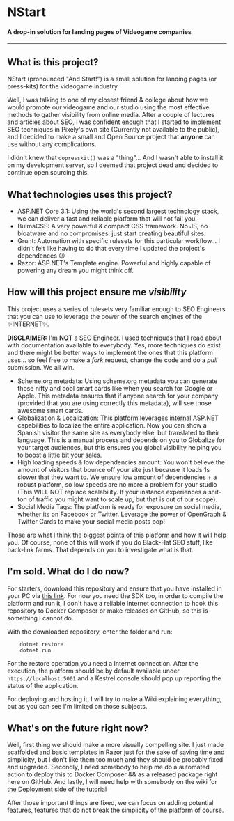 ﻿# NStart
#### A drop-in solution for landing pages of Videogame companies

---

## What is this project?

NStart (pronounced "And Start!") is a small solution for landing pages (or press-kits) for the videogame industry.

Well, I was talking to one of my closest friend & college about how we would promote our videogame and our studio using the most effective methods to gather visibility from online media.
After a couple of lectures and articles about SEO, I was confident enough that I started to implement SEO techniques in Pixely's own site (Currently not available to the public), and I decided 
to make a small and Open Source project that **anyone** can use without any complications.

I didn't knew that `dopresskit()` was a "thing"... And I wasn't able to install it on my development server, so I deemed that project dead and decided to continue open sourcing this.

## What technologies uses this project?

- ASP.NET Core 3.1: Using the world's second largest technology stack, we can deliver a fast and reliable platform that will not fail you.
- BulmaCSS: A very powerful & compact CSS framework. No JS, no bloatware and no compromises: just start creating beautiful sites.
- Grunt: Automation with specific rulesets for this particular workflow... I didn't felt like having to do that every time I updated the project's dependences 😉
- Razor: ASP.NET's Template engine. Powerful and highly capable of powering any dream you might think off.

## How will this project ensure me *visibility*

This project uses a series of rulesets very familiar enough to SEO Engineers that you can use to leverage the power of the search engines of the ✨INTERNET✨.

**DISCLAIMER:** I'm **NOT** a SEO Engineer. I used techniques that I read about with documentation available to everybody. Yes, more techniques do exist and there might be better ways to implement 
the ones that this platform uses... so feel free to make a *fork* request, change the code and do a *pull* submission. We all win.

- Scheme.org metadata: Using scheme.org metadata you can generate those nifty and cool smart cards like when you search for Google or Apple. This metadata ensures that if anyone search for your company 
(provided that you are using correctly this metadata), will see those awesome smart cards.
- Globalization & Localization: This platform leverages internal ASP.NET capabilities to localize the entire application. Now you can show a Spanish visitor the same site as everybody else, but translated to their language.
This is a manual process and depends on you to Globalize for your target audiences, but this ensures you global visibility helping you to boost a little bit your sales.
- High loading speeds & low dependencies amount: You won't believe the amount of visitors that bounce off your site just because it loads 1s slower that they want to. We ensure low amount of dependencies + a robust platform, so 
low speeds are no more a problem for your studio (This WILL NOT replace scalability. If your instance experiences a shit-ton of traffic you might want to scale up, but that is out of our scope).
- Social Media Tags: The platform is ready for exposure on social media, whether its on Facebook or Twitter. Leverage the power of OpenGraph & Twitter Cards to make your social media posts pop!

Those are what I think the biggest points of this platform and how it will help you. Of course, none of this will work if you do Black-Hat SEO stuff, like back-link farms. That depends on you to investigate what is that.

## I'm sold. What do I do now?

For starters, download this repository and ensure that you have installed in your PC via [this link](https://dotnet.microsoft.com/download/dotnet-core). For now you need the SDK too, in order to compile the platform and run it, 
I don't have a reliable Internet connection to hook this repository to Docker Composer or make releases on GitHub, so this is something I cannot do.

With the downloaded repository, enter the folder and run:

```
    dotnet restore
    dotnet run
```

For the restore operation you need a Internet connection. After the execution, the platform should be by default available under `https://localhost:5001` and a Kestrel console should pop up reporting the status of the application.

For deploying and hosting it, I will try to make a Wiki explaining everything, but as you can see I'm limited on those subjects.

## What's on the future right now?

Well, first thing we should make a more visually compelling site. I just made scaffolded and basic templates in Razor just for the sake of saving time and simplicity, 
but I don't like them too much and they should be probably fixed and upgraded.
Secondly, I need somebody to help me do a automated action to deploy this to Docker Composer && as a released package right here on GitHub.
And lastly, I will need help with somebody on the wiki for the Deployment side of the tutorial

After those important things are fixed, we can focus on adding potential features, features that do not break the simplicity of the platform of course.